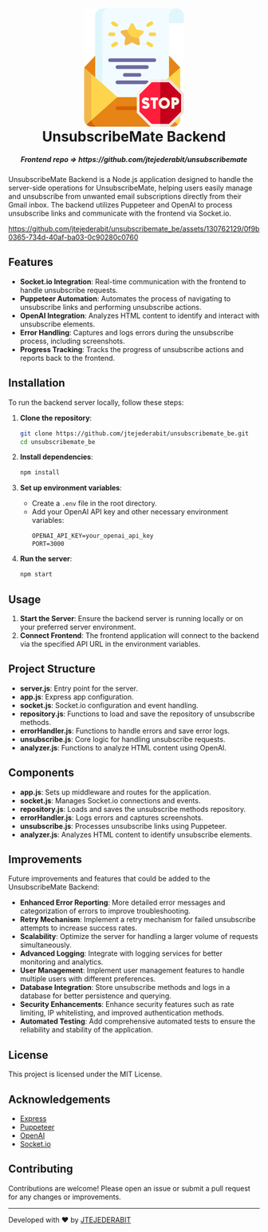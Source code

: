 <div style="text-align:center; margin-top: 50px">
   <img src="public/logo.png" width="200">
   <h1 style="margin-top: 0">UnsubscribeMate Backend</h1>
      <h5>Frontend repo => https://github.com/jtejederabit/unsubscribemate</h5>
</div>

UnsubscribeMate Backend is a Node.js application designed to handle the server-side operations for UnsubscribeMate, helping users easily manage and unsubscribe from unwanted email subscriptions directly from their Gmail inbox. The backend utilizes Puppeteer and OpenAI to process unsubscribe links and communicate with the frontend via Socket.io.


https://github.com/jtejederabit/unsubscribemate_be/assets/130762129/0f9b0365-734d-40af-ba03-0c90280c0760


## Features

- **Socket.io Integration**: Real-time communication with the frontend to handle unsubscribe requests.
- **Puppeteer Automation**: Automates the process of navigating to unsubscribe links and performing unsubscribe actions.
- **OpenAI Integration**: Analyzes HTML content to identify and interact with unsubscribe elements.
- **Error Handling**: Captures and logs errors during the unsubscribe process, including screenshots.
- **Progress Tracking**: Tracks the progress of unsubscribe actions and reports back to the frontend.

## Installation

To run the backend server locally, follow these steps:

1. **Clone the repository**:
    ```sh
    git clone https://github.com/jtejederabit/unsubscribemate_be.git
    cd unsubscribemate_be
    ```

2. **Install dependencies**:
    ```sh
    npm install
    ```

3. **Set up environment variables**:
    - Create a `.env` file in the root directory.
    - Add your OpenAI API key and other necessary environment variables:
        ```env
        OPENAI_API_KEY=your_openai_api_key
        PORT=3000
        ```

4. **Run the server**:
    ```sh
    npm start
    ```

## Usage

1. **Start the Server**: Ensure the backend server is running locally or on your preferred server environment.
2. **Connect Frontend**: The frontend application will connect to the backend via the specified API URL in the environment variables.

## Project Structure

- **server.js**: Entry point for the server.
- **app.js**: Express app configuration.
- **socket.js**: Socket.io configuration and event handling.
- **repository.js**: Functions to load and save the repository of unsubscribe methods.
- **errorHandler.js**: Functions to handle errors and save error logs.
- **unsubscribe.js**: Core logic for handling unsubscribe requests.
- **analyzer.js**: Functions to analyze HTML content using OpenAI.

## Components

- **app.js**: Sets up middleware and routes for the application.
- **socket.js**: Manages Socket.io connections and events.
- **repository.js**: Loads and saves the unsubscribe methods repository.
- **errorHandler.js**: Logs errors and captures screenshots.
- **unsubscribe.js**: Processes unsubscribe links using Puppeteer.
- **analyzer.js**: Analyzes HTML content to identify unsubscribe elements.

## Improvements

Future improvements and features that could be added to the UnsubscribeMate Backend:

- **Enhanced Error Reporting**: More detailed error messages and categorization of errors to improve troubleshooting.
- **Retry Mechanism**: Implement a retry mechanism for failed unsubscribe attempts to increase success rates.
- **Scalability**: Optimize the server for handling a larger volume of requests simultaneously.
- **Advanced Logging**: Integrate with logging services for better monitoring and analytics.
- **User Management**: Implement user management features to handle multiple users with different preferences.
- **Database Integration**: Store unsubscribe methods and logs in a database for better persistence and querying.
- **Security Enhancements**: Enhance security features such as rate limiting, IP whitelisting, and improved authentication methods.
- **Automated Testing**: Add comprehensive automated tests to ensure the reliability and stability of the application.
## License

This project is licensed under the MIT License.

## Acknowledgements

- [Express](https://expressjs.com/)
- [Puppeteer](https://pptr.dev/)
- [OpenAI](https://openai.com/)
- [Socket.io](https://socket.io/)

## Contributing

Contributions are welcome! Please open an issue or submit a pull request for any changes or improvements.

---

Developed with ❤️ by [JTEJEDERABIT](https://github.com/jtejederabit)
